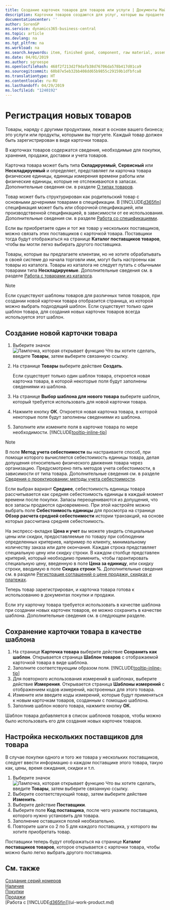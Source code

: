 ```yaml
---
title: Создание карточек товаров для товаров или услуги | Документы Майкрософт
description: Карточки товаров создаются для услуг, которые вы продаете по часам, а также для физических продуктов, например для сборочных элементов, готовой продукции, сырья или компонентов, которые вы продаете из складских запасов.
documentationcenter: ''
author: SorenGP
ms.service: dynamics365-business-central
ms.topic: article
ms.devlang: na
ms.tgt_pltfrm: na
ms.workload: na
ms.search.keywords: item, finished good, component, raw material, assembly item
ms.date: 04/01/2019
ms.author: sgroespe
ms.openlocfilehash: 468f2f213d2f9dafb38d76706da578b417d01ca9
ms.sourcegitcommit: 60b87e5eb32bb408dd65b9855c29159b1dfbfca8
ms.translationtype: HT
ms.contentlocale: ru-RU
ms.lasthandoff: 04/29/2019
ms.locfileid: "1240192"
---
```

# <a name="register-new-items"></a>Регистрация новых товаров
Товары, наряду с другими продуктами, лежат в основе вашего бизнеса; это услуги или продукты, которыми вы торгуете. Каждый товар должен быть зарегистрирован в виде карточки товара.

В карточках товаров содержатся сведения, необходимые для покупки, хранения, продажи, доставки и учета товаров.

Карточка товара может быть типа **Складируемый**, **Сервисный** или **Нескладируемый** и определяет, представляет ли карточка товара физические единицы, единицы измерения времени работы или физические единицы, которые не отслеживаются в запасах. Дополнительные сведения см. в разделе [О типах товаров](inventory-about-item-types.md).

Товар может быть структурирован как родительский товар с основными дочерними товарами в спецификации. В [!INCLUDE[d365fin](includes/d365fin_md.md)] спецификация может быть или сборочной спецификацией, или производственной спецификацией, в зависимости от ее использования. Дополнительные сведения см. в разделе [Работа со спецификациями](inventory-how-work-BOMs.md).

Если вы приобретаете один и тот же товар у нескольких поставщиков, можно связать этих поставщиков с карточкой товара. Поставщики тогда будут отображаться на странице **Каталог поставщиков товаров**, чтобы вы могли легко выбирать другого поставщика.

Товары, которые вы предлагаете клиентам, но не хотите обрабатывать в своей системе до начала торговли ими, могут быть настроены как товары из каталога. Товары из каталога не следует путать с обычными товарами типа **Нескладируемые**. Дополнительные сведения см. в разделе [Работа с товарами из каталога](inventory-how-work-nonstock-items.md).  

> [!NOTE]  
> Если существуют шаблоны товаров для различных типов товаров, при создании новой карточки товара отобразится страница, из которой можно выбрать подходящий шаблон. Если существует только один шаблон товара, для создания новых карточек товаров всегда используется этот шаблон.

## <a name="to-create-a-new-item-card"></a>Создание новой карточки товара
1. Выберите значок ![Лампочка, которая открывает функцию Что вы хотите сделать](media/ui-search/search_small.png "Что вы хотите сделать"), введите **Товары**, затем выберите связанную ссылку.  
2. На странице **Товары** выберите действие **Создать**.

    Если существует только один шаблон товара, откроется новая карточка товара, в которой некоторые поля будут заполнены сведениями из шаблона.
3. На странице **Выбор шаблона для нового товара** выберите шаблон, который требуется использовать для новой карточки товара.
4. Нажмите кнопку **ОК**. Откроется новая карточка товара, в которой некоторые поля будут заполнены сведениями из шаблона.
5. Заполните или измените поля в карточке товара по мере необходимости. [!INCLUDE[tooltip-inline-tip](includes/tooltip-inline-tip_md.md)]

> [!NOTE]
> В поле **Метод учета себестоимости** вы настраиваете способ, при помощи которого вычисляется себестоимость единицы товара, делая допущения относительно физического движения товара через организацию. Предусмотрено пять методов учета себестоимости, в зависимости от типа товара. Дополнительные сведения см. в разделе [Сведения о проектировании: методы учета себестоимости](design-details-costing-methods.md).
>
> Если выбран вариант **Среднее**, себестоимость единицы товара рассчитывается как средняя себестоимость единицы в каждый момент времени после покупки. Запасы переоцениваются из допущения, что все запасы продаются одновременно. При этой настройте можно выбрать поле **Себестоимость единицы** для просмотра на странице **Обзор расчета средней себестоимости** истории транзакций, на основе которых рассчитана средняя себестоимость.

На экспресс-вкладке **Цена и учет** вы можете увидеть специальные цены или скидки, предоставляемые по товару при соблюдении определенных критериев, например по клиенту, минимальному количеству заказа или дате окончания. Каждая строка представляет специальную цену или скидку строки. В каждом столбце представлен критерий, который необходимо применить, чтобы гарантировать специальную цену, введенную в поле **Цена за единицу**, или скидку строки, вводимую в поле **Скидка строки %**. Дополнительные сведения см. в разделе [Регистрация соглашений о цене продажи, скидках и платежах](sales-how-record-sales-price-discount-payment-agreements.md).

Теперь товар зарегистрирован, и карточка товара готова к использованию в документах покупки и продажи.

Если эту карточку товара требуется использовать в качестве шаблона при создании новых карточек товаров, ее можно сохранить в качестве шаблона. Дополнительные сведения см. в следующем разделе.

## <a name="to-save-the-item-card-as-a-template"></a>Сохранение карточки товара в качестве шаблона
1. На странице **Карточка товара** выберите действие **Сохранить как шаблон**. Открывается страница **Шаблон товаров** с отображаемой карточкой товара в виде шаблона.
2. Заполните соответствующим образом поля. [!INCLUDE[tooltip-inline-tip](includes/tooltip-inline-tip_md.md)]
3. Для повторного использования измерений в шаблонах, выберите действие **Измерения**. Открывается страница **Шаблоны измерений** с отображением кодов измерений, настроенных для этого товара.
4. Измените или введите коды измерений, которые будут применяться к новым карточкам товаров, созданным с помощью шаблона.
5. Заполнив шаблон нового товара, нажмите кнопку **ОК**.

Шаблон товара добавляется в список шаблонов товаров, чтобы можно было использовать его для создания новых карточек товаров.

## <a name="to-set-up-multiple-vendors-for-an-item"></a>Настройка нескольких поставщиков для товара  
В случае покупки одного и того же товара у нескольких поставщиков, следует ввести информацию о каждом поставщике этого товара, такую как, цены, время ожидания, скидки и т.п.  

1.  Выберите значок ![Лампочка, которая открывает функцию Что вы хотите сделать](media/ui-search/search_small.png "Что вы хотите сделать"), введите **Товары**, затем выберите связанную ссылку.  
2.  Выберите соответствующий товар, затем выберите действие **Изменить**.  
3.  Выберите действие **Поставщики**.  
4.  Выберите поле **Код поставщика**, после чего укажите поставщика, которого нужно установить для товара.  
5.  Заполнение оставшихся полей необязательно.  
6.  Повторите шаги со 2 по 5 для каждого поставщика, у которого вы хотите приобретать товар.

Поставщики теперь будут отображаться на странице **Каталог поставщиков товаров**, которое открывается с карточки товара, чтобы можно было легко выбрать другого поставщика.

## <a name="see-also"></a>См. также
[Создание серий номеров](ui-create-number-series.md)  
[Наличие](inventory-manage-inventory.md)  
[Покупки](purchasing-manage-purchasing.md)  
[Продажи](sales-manage-sales.md)  
[Работа с [!INCLUDE[d365fin](includes/d365fin_md.md)]](ui-work-product.md)
